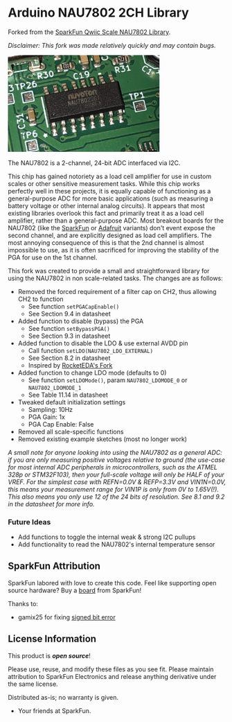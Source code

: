 Arduino NAU7802 2CH Library
===========================================================

Forked from the [SparkFun Qwiic Scale NAU7802 Library](https://github.com/sparkfun/SparkFun_Qwiic_Scale_NAU7802_Arduino_Library).

*Disclaimer: This fork was made relatively quickly and may contain bugs.*

<img src="nau7802.jpg" width=350px>

The NAU7802 is a 2-channel, 24-bit ADC interfaced via I2C.

This chip has gained notoriety as a load cell amplifier for use in custom scales or other sensitive measurement tasks. While this chip works perfectly well in these projects, it is equally capable of functioning as a general-purpose ADC for more basic applications (such as measuring a battery voltage or other internal analog circuits). It appears that most existing libraries overlook this fact and primarily treat it as a load cell amplifier, rather than a general-purpose ADC. Most breakout boards for the NAU7802 (like the [SparkFun](https://www.sparkfun.com/products/15242) or [Adafruit](https://www.adafruit.com/product/4538) variants) don't event expose the second channel, and are explicitly designed as load cell amplifiers. The most annoying consequence of this is that the 2nd channel is almost impossible to use, as it is often sacrificed for improving the stability of the PGA for use on the 1st channel.

This fork was created to provide a small and straightforward library for using the NAU7802 in non scale-related tasks. The changes are as follows:

- Removed the forced requirement of a filter cap on CH2, thus allowing CH2 to function
	- See function `setPGACapEnable()`
	- See Section 9.4 in datasheet
- Added function to disable (bypass) the PGA
	- See function `setBypassPGA()`
	- See Section 9.3 in datasheet
- Added function to disable the LDO & use external AVDD pin
	- Call function `setLDO(NAU7802_LDO_EXTERNAL)`
	- See Section 8.2 in datasheet
	- Inspired by [RocketEDA's Fork](https://github.com/RocketEDA/NAU7802_Arduino_externalRef)
- Added function to change LDO mode (defaults to 0)
	- See function `setLDOMode()`, param `NAU7802_LDOMODE_0` or `NAU7802_LDOMODE_1`
	- See Table 11.14 in datasheet
- Tweaked default initialization settings
	- Sampling: 10Hz
	- PGA Gain: 1x
	- PGA Cap Enable: False
- Removed all scale-specific functions
- Removed existing example sketches (most no longer work)


*A small note for anyone looking into using the NAU7802 as a general ADC: if you are only measuring positive voltages relative to ground (the use-case for most internal ADC peripherals in microcontrollers, such as the ATMEL 328p or STM32F103), then your full-scale voltage will only be HALF of your VREF. For the simplest case with REFN=0.0V & REFP=3.3V and VIN1N=0.0V, this means your measurement range for VIN1P is only from 0V to 1.65V(!). This also means you only use 12 of the 24 bits of resolution. See 8.1 and 9.2 in the datasheet for more info.*

### Future Ideas
- Add functions to toggle the internal weak & strong I2C pullups
- Add functionality to read the NAU7802's internal temperature sensor


SparkFun Attribution
-------------------

SparkFun labored with love to create this code. Feel like supporting open source hardware? 
Buy a [board](https://www.sparkfun.com/products/15242) from SparkFun!

Thanks to:

* gamix25 for fixing [signed bit error](https://github.com/sparkfun/SparkFun_Qwiic_Scale_NAU7802_Arduino_Library/pull/1)

License Information
-------------------

This product is _**open source**_! 

Please use, reuse, and modify these files as you see fit. Please maintain attribution to SparkFun Electronics and release anything derivative under the same license.

Distributed as-is; no warranty is given.

- Your friends at SparkFun.
